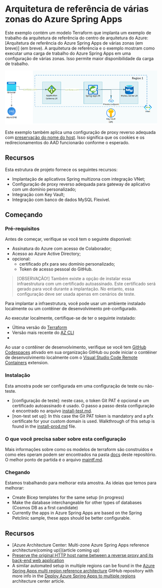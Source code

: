 # Arquitetura de referência de várias zonas do Azure Spring Apps

Este exemplo contém um modelo Terraform que implanta um exemplo de trabalho da arquitetura de referência do centro de arquitetura do Azure: [Arquitetura de referência do Azure Spring Apps de várias zonas (em breve)] (em breve). A arquitetura de referência e o exemplo mostram como executar uma carga de trabalho do Azure Spring Apps em uma configuração de várias zonas. Isso permite maior disponibilidade da carga de trabalho.

![Multi zone Spring Apps architecture diagram](./images/multi-zone-spring-apps-reference-architecture.png)

Este exemplo também aplica uma configuração de proxy reverso adequada com [preservação do nome do host](https://learn.microsoft.com/azure/architecture/best-practices/host-name-preservation). Isso significa que os cookies e os redirecionamentos do AAD funcionarão conforme o esperado.

## Recursos

Esta estrutura de projeto fornece os seguintes recursos:

- Implantação de aplicativos Spring multizona com integração VNet;
- Configuração de proxy reverso adequada para gateway de aplicativo com um domínio personalizado;
- Integração com Key Vault;
- Integração com banco de dados MySQL Flexível.

## Começando

### Pré-requisitos

Antes de começar, verifique se você tem o seguinte disponível:

- Assinatura do Azure com acesso de Colaborador;
- Acesso ao Azure Active Directory;
- opcional:
  - certificado pfx para seu domínio personalizado;
  - Token de acesso pessoal do GitHub.

> [OBSERVAÇÃO!]
> Também existe a opção de instalar essa infraestrutura com um certificado autoassinado. Este certificado será gerado para você durante a implantação. No entanto, essa configuração deve ser usada apenas em cenários de teste.

Para implantar a infraestrutura, você pode usar um ambiente instalado localmente ou um contêiner de desenvolvimento pré-configurado.

Ao executar localmente, certifique-se de ter o seguinte instalado:

- Última versão do [Terraform](https://learn.hashicorp.com/tutorials/terraform/install-cli)
- Versão mais recente do [AZ CLI](https://learn.microsoft.com/en-us/cli/azure/install-azure-cli)
- 
Ao usar o contêiner de desenvolvimento, verifique se você tem [GitHub Codespaces](https://docs.github.com/codespaces/overview) ativado em sua organização GitHub ou pode iniciar o contêiner de desenvolvimento localmente com o [Visual Studio Code Remote Containers](https://code.visualstudio.com/docs/remote/containers) extension.

### Instalação

Esta amostra pode ser configurada em uma configuração de teste ou não-teste.

- [configuração de teste]: neste caso, o token Git PAT é opcional e um certificado autoassinado é usado. O passo a passo desta configuração é encontrado no arquivo [install-test.md](docs/install-test.md).
- [non-test set up]: In this case the Git PAT token is mandatory and a pfx certificate for your custom domain is used. Walkthrough of this setup is found in the [install-prod.md](docs/install-prod.md) file.

### O que você precisa saber sobre esta configuração

Mais informações sobre como os modelos de terraform são construídos e como eles operam podem ser encontrados na pasta [docs](docs) deste repositório. O melhor ponto de partida é o arquivo [maintf.md](docs/maintf.md).

### Chegando

Estamos trabalhando para melhorar esta amostra. As ideias que temos para melhorar:

- Create Bicep templates for the same setup (in progress)
- Make the database interchangeable for other types of databases (Cosmos DB as a first candidate)
- Currently the apps in Azure Spring Apps are based on the Spring Petclinic sample, these apps should be better configurable.

## Recursos

- [Azure Architecture Center: Multi-zone Azure Spring Apps reference architecture(coming up)](article coming up)
- [Preserve the original HTTP host name between a reverse proxy and its back-end web application](https://learn.microsoft.com/azure/architecture/best-practices/host-name-preservation)
- A similar automated setup in multiple regions can be found in the [Azure Spring Apps multi region reference architecture](https://github.com/Azure-Samples/azure-spring-apps-multi-region) GitHub repository with more info in the [Deploy Azure Spring Apps to multiple regions](https://learn.microsoft.com/azure/architecture/reference-architectures/microservices/spring-apps-multi-region) architecture center article.
